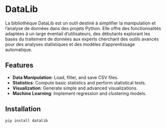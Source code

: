 # DataLib
La bibliothèque DataLib est un outil destiné à simplifier la manipulation et l’analyse de 
données dans des projets Python. Elle offre des fonctionnalités adaptées à un large éventail 
d’utilisateurs, des débutants explorant les bases du traitement de données aux experts cherchant
des outils avancés pour des analyses statistiques et des modèles d’apprentissage automatique.

## Features
- **Data Manipulation**: Load, filter, and save CSV files.
- **Statistics**: Compute basic statistics and perform statistical tests.
- **Visualization**: Generate simple and advanced visualizations.
- **Machine Learning**: Implement regression and clustering models.

## Installation
```bash
pip install datalib

